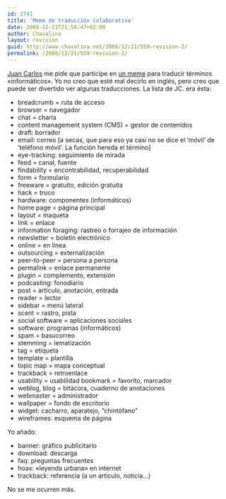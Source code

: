 ```yaml
---
id: 2741
title: 'Meme de traducción colaborativa'
date: 2008-12-21T21:54:47+02:00
author: Chavalina
layout: revision
guid: http://www.chavalina.net/2008/12/21/559-revision-2/
permalink: /2008/12/21/559-revision-2/
---
```

<a href="http://www.usalo.blogspot.com" target="_blank">Juan Carlos</a> me pide que participe en <a href="http://usalo.blogspot.com/2005/10/meme-de-traduccin-colaborativa.html" target="_blank">un meme</a> para traducir términos «informáticos». Yo no creo que esté mal decirlo en inglés, pero creo que puede ser divertido ver algunas traducciones. La lista de JC. era ésta:

  * breadcrumb = ruta de acceso
  * browser = navegador
  * chat = charla
  * content management system (CMS) = gestor de contenidos
  * draft: borrador
  * email: correo [a secas, que para eso ya casi no se dice el ‘móvil’ de ‘teléfono móvil’. La función hereda el término]
  * eye-tracking: seguimiento de mirada
  * feed = canal, fuente
  * findability = encontrabilidad, recuperabilidad
  * form = formulario
  * freeware = gratuito, edición gratuita
  * hack = truco
  * hardware: componentes (informáticos)
  * home page = página principal
  * layout = maqueta
  * link = enlace
  * information foraging: rastreo o forrajeo de información
  * newsletter = boletín electrónico
  * online = en línea
  * outsourcing = externalización
  * peer-to-peer = persona a persona
  * permalink = enlace permanente
  * plugin = complemento, extensión
  * podcasting: fonodiario
  * post = artículo, anotación, entrada
  * reader = lector
  * sidebar = menú lateral
  * scent = rastro, pista
  * social software = aplicaciones sociales
  * software: programas (informáticos)
  * spam = basucorreo
  * stemming = lematización
  * tag = etiqueta
  * template = plantilla
  * topic map = mapa conceptual
  * trackback = retroenlace
  * usability = usabilidad bookmark = favorito, marcador
  * weblog, blog = bitácora, cuaderno de anotaciones
  * webmaster = administrador
  * wallpaper = fondo de escritorio
  * widget: cacharro, aparatejo, “chintófano”
  * wireframes: esquema de página

Yo añado:

  * banner: gráfico publicitario
  * download: descarga
  * faq: preguntas frecuentes
  * hoax: «leyenda urbana» en internet
  * trackback: referencia (a un artículo, noticia…)

No se me ocurren más.